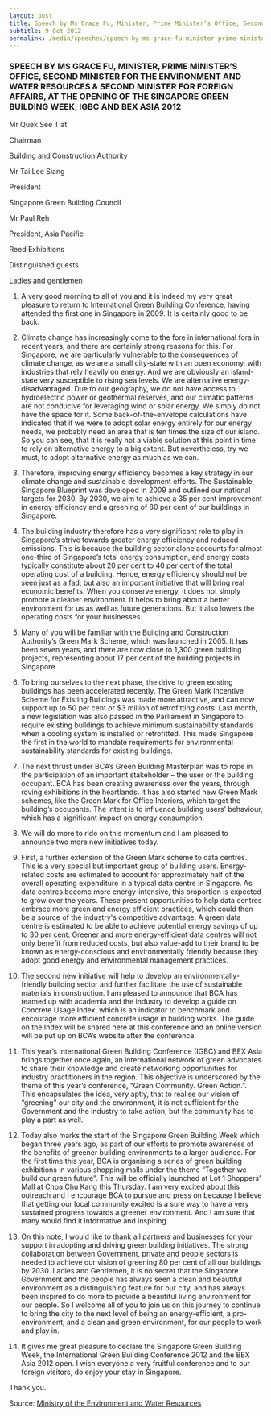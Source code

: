 ```yaml
---
layout: post
title: Speech by Ms Grace Fu, Minister, Prime Minister’s Office, Second Minister for the Environment and Water Resources & Second Minister for Foreign Affairs, at the Opening of the Singapore Green Building Week, IGBC and BEX Asia 2012
subtitle: 9 Oct 2012
permalink: /media/speeches/speech-by-ms-grace-fu-minister-prime-minister-s-office-second-minister-for-the-environment-and-water-resources-second-minister-for-foreign-affairs
---
```


### SPEECH BY MS GRACE FU, MINISTER, PRIME MINISTER’S OFFICE, SECOND MINISTER FOR THE ENVIRONMENT AND WATER RESOURCES & SECOND MINISTER FOR FOREIGN AFFAIRS, AT THE OPENING OF THE SINGAPORE GREEN BUILDING WEEK, IGBC AND BEX ASIA 2012

Mr Quek See Tiat

Chairman

Building and Construction Authority

Mr Tai Lee Siang

President

Singapore Green Building Council

Mr Paul Reh

President, Asia Pacific

Reed Exhibitions

Distinguished guests

Ladies and gentlemen

1. A very good morning to all of you and it is indeed my very great pleasure to return to International Green Building Conference, having attended the first one in Singapore in 2009. It is certainly good to be back.

2. Climate change has increasingly come to the fore in international fora in recent years, and there are certainly strong reasons for this. For Singapore, we are particularly vulnerable to the consequences of climate change, as we are a small city-state with an open economy, with industries that rely heavily on energy. And we are obviously an island-state very susceptible to rising sea levels. We are alternative energy-disadvantaged. Due to our geography, we do not have access to hydroelectric power or geothermal reserves, and our climatic patterns are not conducive for leveraging wind or solar energy. We simply do not have the space for it. Some back-of-the-envelope calculations have indicated that if we were to adopt solar energy entirely for our energy needs, we probably need an area that is ten times the size of our island. So you can see, that it is really not a viable solution at this point in time to rely on alternative energy to a big extent. But nevertheless, try we must, to adopt alternative energy as much as we can.

3. Therefore, improving energy efficiency becomes a key strategy in our climate change and sustainable development efforts. The Sustainable Singapore Blueprint was developed in 2009 and outlined our national targets for 2030. By 2030, we aim to achieve a 35 per cent improvement in energy efficiency and a greening of 80 per cent of our buildings in Singapore.

4. The building industry therefore has a very significant role to play in Singapore’s strive towards greater energy efficiency and reduced emissions. This is because the building sector alone accounts for almost one-third of Singapore’s total energy consumption, and energy costs typically constitute about 20 per cent to 40 per cent of the total operating cost of a building. Hence, energy efficiency should not be seen just as a fad; but also an important initiative that will bring real economic benefits. When you conserve energy, it does not simply promote a cleaner environment. It helps to bring about a better environment for us as well as future generations. But it also lowers the operating costs for your businesses.

5. Many of you will be familiar with the Building and Construction Authority’s Green Mark Scheme, which was launched in 2005. It has been seven years, and there are now close to 1,300 green building projects, representing about 17 per cent of the building projects in Singapore.

6. To bring ourselves to the next phase, the drive to green existing buildings has been accelerated recently. The Green Mark Incentive Scheme for Existing Buildings was made more attractive, and can now support up to 50 per cent or $3 million of retrofitting costs. Last month, a new legislation was also passed in the Parliament in Singapore to require existing buildings to achieve minimum sustainability standards when a cooling system is installed or retrofitted. This made Singapore the first in the world to mandate requirements for environmental sustainability standards for existing buildings.

7. The next thrust under BCA’s Green Building Masterplan was to rope in the participation of an important stakeholder – the user or the building occupant. BCA has been creating awareness over the years, through roving exhibitions in the heartlands. It has also started new Green Mark schemes, like the Green Mark for Office Interiors, which target the building’s occupants. The intent is to influence building users’ behaviour, which has a significant impact on energy consumption.

8. We will do more to ride on this momentum and I am pleased to announce two more new initiatives today.

9. First, a further extension of the Green Mark scheme to data centres. This is a very special but important group of building users. Energy-related costs are estimated to account for approximately half of the overall operating expenditure in a typical data centre in Singapore. As data centres become more energy-intensive, this proportion is expected to grow over the years. These present opportunities to help data centres embrace more green and energy efficient practices, which could then be a source of the industry's competitive advantage. A green data centre is estimated to be able to achieve potential energy savings of up to 30 per cent. Greener and more energy-efficient data centres will not only benefit from reduced costs, but also value-add to their brand to be known as energy-conscious and environmentally friendly because they adopt good energy and environmental management practices.

10. The second new initiative will help to develop an environmentally-friendly building sector and further facilitate the use of sustainable materials in construction. I am pleased to announce that BCA has teamed up with academia and the industry to develop a guide on Concrete Usage Index, which is an indicator to benchmark and encourage more efficient concrete usage in building works. The guide on the Index will be shared here at this conference and an online version will be put up on BCA’s website after the conference.

11. This year’s International Green Building Conference (IGBC) and BEX Asia brings together once again, an international network of green advocates to share their knowledge and create networking opportunities for industry practitioners in the region. This objective is underscored by the theme of this year’s conference, “Green Community. Green Action.”. This encapsulates the idea, very aptly, that to realise our vision of “greening” our city and the environment, it is not sufficient for the Government and the industry to take action, but the community has to play a part as well.

12. Today also marks the start of the Singapore Green Building Week which began three years ago, as part of our efforts to promote awareness of the benefits of greener building environments to a larger audience. For the first time this year, BCA is organising a series of green building exhibitions in various shopping malls under the theme “Together we build our green future”. This will be officially launched at Lot 1 Shoppers’ Mall at Choa Chu Kang this Thursday. I am very excited about this outreach and I encourage BCA to pursue and press on because I believe that getting our local community excited is a sure way to have a very sustained progress towards a greener environment. And I am sure that many would find it informative and inspiring.

13. On this note, I would like to thank all partners and businesses for your support in adopting and driving green building initiatives. The strong collaboration between Government, private and people sectors is needed to achieve our vision of greening 80 per cent of all our buildings by 2030. Ladies and Gentlemen, it is no secret that the Singapore Government and the people has always seen a clean and beautiful environment as a distinguishing feature for our city, and has always been inspired to do more to provide a beautiful living environment for our people. So I welcome all of you to join us on this journey to continue to bring the city to the next level of being an energy-efficient, a pro-environment, and a clean and green environment, for our people to work and play in.

14. It gives me great pleasure to declare the Singapore Green Building Week, the International Green Building Conference 2012 and the BEX Asia 2012 open. I wish everyone a very fruitful conference and to our foreign visitors, do enjoy your stay in Singapore.

Thank you.

Source: [<a href="https://www.mewr.gov.sg/news/speech-by-ms-grace-fu--minister--prime-ministers-office--second-minister-for-the-environment-and-water-resources-and-second-minister-for-foreign-affairs--at-the-opening-of-the-singapore-green-building-week--igbc-and-bex-asia-2012--10-october-2012" target="_blank">Ministry of the Environment and Water Resources</a>](https://www.mewr.gov.sg/news/speech-by-ms-grace-fu--minister--prime-ministers-office--second-minister-for-the-environment-and-water-resources-and-second-minister-for-foreign-affairs--at-the-opening-of-the-singapore-green-building-week--igbc-and-bex-asia-2012--10-october-2012)

